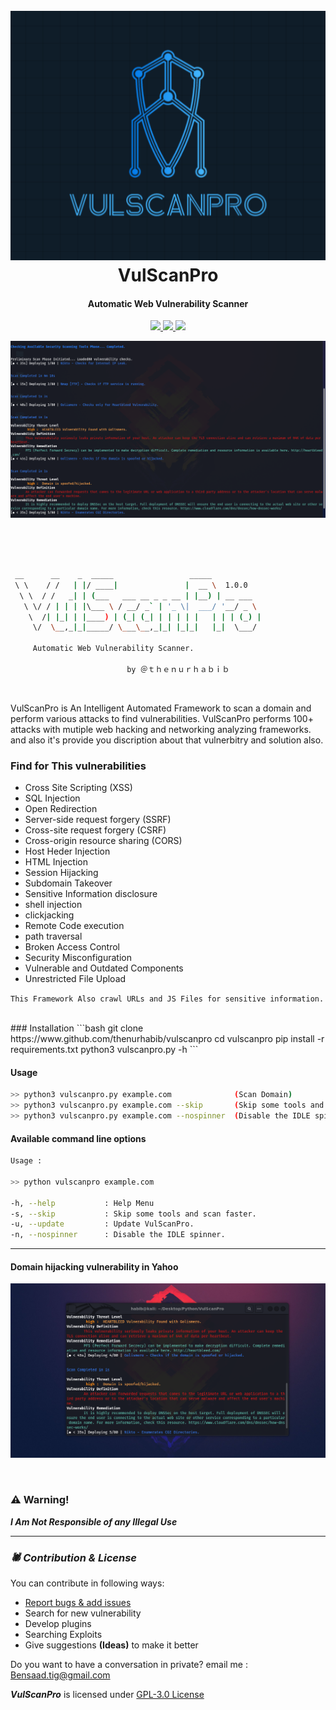<h1 align="center">
  <br>
  <a href="https://github.com/thenurhabib/vulscanpro"><img src="./img/logo.png" alt="vulscanpro"></a>
  <br>
  VulScanPro
  <br>
</h1>

<h4 align="center">Automatic Web Vulnerability Scanner</h4>

<p align="center">
  <a href="https://github.com/thenurhabib/vulscanpro/releases">
    <img src="https://img.shields.io/github/release/thenurhabib/vulscanpro.svg">
  </a>
  <a href="https://travis-ci.com/thenurhabib/vulscanpro">
    <img src="https://img.shields.io/travis/com/thenurhabib/vulscanpro.svg">
  </a>
  <a href="https://github.com/thenurhabib/vulscanpro/issues?q=is%3Aissue+is%3Aclosed">
      <img src="https://img.shields.io/github/issues-closed-raw/thenurhabib/vulscanpro.svg">
  </a>
</p>

![multi xss](./img/ss1.png)

<br>

```bash

          
 __      __    _  _____                 _____           
 \ \    / /   | |/ ____|               |  __ \  1.0.0        
  \ \  / /   _| | (___   ___ __ _ _ __ | |__) | __ ___  
   \ \/ / | | | |\___ \ / __/ _` | '_ \|  ___/ '__/ _ \ 
    \  /| |_| | |____) | (_| (_| | | | | |   | | | (_) |
     \/  \__,_|_|_____/ \___\__,_|_| |_|_|   |_|  \___/ 
     
     Automatic Web Vulnerability Scanner.

                          by ＠ｔｈｅｎｕｒｈａｂｉｂ
```

<br>


VulScanPro is An Intelligent Automated Framework to scan a domain and perform various attacks to find vulnerabilities. VulScanPro performs 100+ attacks with mutiple web hacking and networking analyzing frameworks. and also it's provide you discription about that vulnerbitry and solution also.


### Find for This vulnerabilities
- Cross Site Scripting (XSS)
- SQL Injection 
- Open Redirection
- Server-side request forgery (SSRF)
- Cross-site request forgery (CSRF)
- Cross-origin resource sharing (CORS)
- Host Heder Injection
- HTML Injection
- Session Hijacking
- Subdomain Takeover
- Sensitive Information disclosure
- shell injection
- clickjacking
- Remote Code execution
- path traversal
- Broken Access Control
- Security Misconfiguration
- Vulnerable and Outdated Components
- Unrestricted File Upload

`This Framework Also crawl URLs and JS Files for sensitive information.`

<br>
### Installation
```bash
git clone https://www.github.com/thenurhabib/vulscanpro
cd vulscanpro
pip install -r requirements.txt
python3 vulscanpro.py -h
```
<br>

#### Usage
```bash
>> python3 vulscanpro.py example.com              (Scan Domain)
>> python3 vulscanpro.py example.com --skip       (Skip some tools and scan faster.)
>> python3 vulscanpro.py example.com --nospinner  (Disable the IDLE spinner.)
```


#### Available command line options
```bash
Usage : 

>> python vulscanpro example.com

-h, --help           : Help Menu
-s, --skip           : Skip some tools and scan faster.
-u, --update         : Update VulScanPro.
-n, --nospinner      : Disable the IDLE spinner.
```

<hr>

#### Domain hijacking vulnerability in Yahoo
![pics](./img/ss2.png)


<br>

### :warning: Warning!

***I Am Not Responsible of any Illegal Use***

-------------------------------------

### _🕷️ Contribution & License_

You can contribute in following ways:

- [Report bugs & add issues](https://github.com/thenurhabib/vulscanpro/issues/new)
- Search for new vulnerability
- Develop plugins
- Searching Exploits
- Give suggestions **(Ideas)** to make it better

Do you want to have a conversation in private? email me : Bensaad.tig@gmail.com

***VulScanPro*** is licensed under [GPL-3.0 License](https://github.com/thenurhabib/vulscanpro/blob/master/LICENSE)
